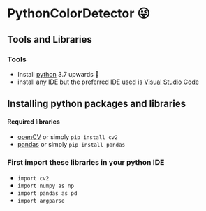 # PythonColorDetector  😜

## Tools and Libraries 

### Tools
- Install [python](https://www.geeksforgeeks.org/download-and-install-python-3-latest-version) 3.7 upwards 👋
- install any IDE but the preferred IDE used is [Visual Studio Code](https://code.visualstudio.com/download)


## Installing python packages and libraries
#### Required libraries 
- [openCV](https://pypi.org/project/opencv-python/) or simply `pip install cv2`
- [pandas](https://data-flair.training/blogs/pandas-tutorials-home/) or simply `pip install pandas`

### First import these libraries in your python IDE
- `import cv2`
- `import numpy as np`
- `import pandas as pd`
- `import argparse`
 
